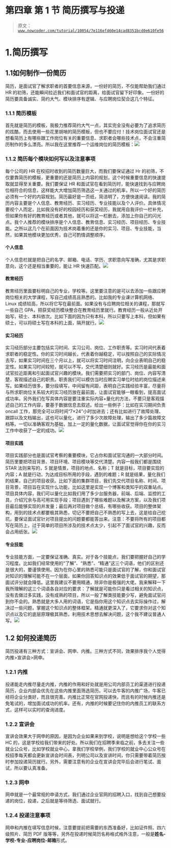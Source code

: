 # 第四章 第 1 节 简历撰写与投递

> 原文：[`www.nowcoder.com/tutorial/10054/7e116ef460e14cad8351bcd0e610fe56`](https://www.nowcoder.com/tutorial/10054/7e116ef460e14cad8351bcd0e610fe56)

# 1.**简历撰写**

## **1.1****如何制作****一份简历**

简历，是面试官了解求职者的首要信息来源，一份好的简历，不仅能帮助我们通过 HR 的初筛，还能瞬间拉近我们和面试官的距离，给面试官留下好印象。一份好的简历要具备诚实、简约大气、模块排序有逻辑、与应聘岗位契合这几个特征。

### 1.1.1 简历模板

首先就是简历的模板，我极力推荐简约大气一点，其实完全没有必要为了追求简历的炫酷，而去使用一些花里胡哨的简历模板，但也不要应付！技术岗位面试官还是想看简历上有哪些跟工作岗位有关的重要信息、求职者会哪些技术点，不会注重简历制作的多么漂亮。所以我在这里推荐一个运维岗位的简历模板：![](img/0dd237efd7a8d27d5428efee5be277ca.png)

### 1.1.2 简历每个模块如何写以及注意事项

每个公司的 HR 在校招时收到的简历数量巨大，而我们要保证通过 Hr 的初筛，不仅要靠简历的模板，更重要的还是简历上内容的规划，这个时候重要信息的快速提取就显得至关重要。我们要保证 HR 和面试官在看到简历时，能快速找到与应聘岗位相符合的信息，这样能大大增加简历筛选这一关通过的机率，所以一个好的简历必须有一个好的内容规划。简历最好是一页纸，简洁明了，方便快速阅读。我的简历内容主要是个人信息、教育经历、实习经历、专业技能以及个人评价。具体情况要视个人而定，比如我没有好的校园经历和获奖经历，我就用自我评价一栏补充，但如果你有好的教育经历或者其他，就可以将这一栏删去，添加上你自己的闪光点。我个人推荐的模块排序是个人信息、教育信息、实习经历、项目经历、专业技能。之所以这几个在前面因为技术岗着重的还是你的实习、项目、专业技能，当然，如果其他模块更加优秀，自己可酌情调整顺序。

#### 个人信息

个人信息栏就是把自己的名字、邮箱、电话、学历、求职意向写准确，尤其是求职意向，这个还是相当重要的，能让 HR 快速匹配。![](img/ecd7010edc09362bb2b94480e48add45.png)

#### 教育经历

教育经历里面要标明自己的专业，学校等。这里要注意的是可以去添加一些跟应聘岗位相关的大学课程，写自己成绩高且熟悉的。比如我的专业课计算机网络、Linux 成绩较高，所以将它写在最前面。如果没有与应聘岗位相关的课程，那就写一些自己 GPA，把获奖经历模块整合在教育经历里就行。教育经历一般从近处开始写，硕士、本科依次。比如下面的因为只有本科，所以只要写上本科，但如果有硕士，可以将硕士写在本科的上面，隔开就行。![](img/f15e7cea427b34df609c4212043375bb.png)

#### 实习经历

实习经历部分主要包括实习时间、实习公司、岗位、工作职责等。实习时间代表着求职者的稳定性。你的实习时间越长，代表着你越稳定，可以按照自己的实际情况去写，如果实习时间在三个月以上，就可以将实习时间注明，向企业表明自己的稳定性。如果实习时间较短，就可以不写，交代清楚细则就好。实习经历是最能和面试官拉近距离和引起面试官兴趣的模块。我们需要把实习的部门、岗位、内容写清楚，客观描述自己的职责。职责我们可以模仿当时应聘实习单位时给的岗位描述来写。如果经历很多，要分段填写，中间留有间距，表明自己实践经验丰富，尽量将与所求职岗位关系较大的实习经历放在最前面，让面试官能够一眼看到，提高面试成功率。另外我们在写具体内容是要注重实际内容+量化的方法，不要只是客观描述自己的工作内容，要基于数据信息去叙述。给出一些例子：比如在实习期间负责 oncall 工作，那完全可以将时间“7×24”小时加进去；还有比如进行了故障处理、跟踪以及文档输出，这也可以量化，进行了多少次故障处理，输出了多少篇故障文档等。一切以准确客观为基础，加上一定的量化数据，让面试官觉得你在你的实习工作中收获了一定的成功。![](img/c1441f5dc84967b6bfad37297d30cbd3.png)

#### 项目实践

项目实践部分也是面试官考察的重要模块，它占你和面试官沟通的一大部分时间。简历里要把项目背景、项目环境、项目模块等交代清楚。内容一般我们都是围绕 STAR 法则来写的，S 就是情景，项目的地点、名称；T 就是目标，项目要实现的内容；A 就是行动，为达成目标所用的手段，遇到的难题；R 就是结果，量化我们的结果，自己的项目收获。比如下面的集群项目，我们先交代项目名称、时间、项目背景，项目旨在实现什么功能，比如这里是实现一个博客和类知乎的双重站点。项目具体内容，我们可以量化比如我们用了多少台服务器，前端、后端、监控的工具，介绍冗余与高可用实现手段；项目遇到了哪些难题以及解决方案，以及我们项目最后能够实现的并发量；最后再对项目做个总结，有哪些收获。项目的整体架构，用到的技术点都要极其熟悉，切记不要把自己不熟悉的写上去，这是给自己挖坑，要保证面试官针对项目提出的问题要都能答出来。注意：不要将所有的项目都写在简历上，过于简单的项目所涉及的技术点太少，引起不了面试官的兴趣，反而会占用纸张。![](img/cfd449a61c366827d735516822ae6206.png)

#### 专业技能

专业技能方面，一定要保证准确、真实。对于各个技能点，我们要把握好自己的学习程度。比如我们经常使用的“了解”、“熟悉”、“精通”这三个词语，他们的区别还是很大的，要谨慎使用。因为在你心里的熟悉可能只是面试官的了解，你和面试官对知识的理解可能不在一个层面，如果你回答知识点的效果低于面试官的期望，那面试评分就会降低。这里我建议不要用精通，除非你是极强的大佬。我来解释一下我所理解的这三个词语各自对应的要求：了解就是可能你只是看过相关的知识点，没有去做过多实践，没有成熟的项目，所以一般了解类技能要少写，避免面试官问到你不会的。熟悉就是大多人用的词语，它是指你用这个知识点去实际操作过，解决过一些问题，掌握这个知识点的整体框架。精通就更深入了，它要求你对这个知识点以及它的底层原理极其熟悉，利用技术思想去解决问题，这个我不建议普通人写。![](img/53f04bb4b24c0c5e0ae37d927279c22f.png)

## **1.2** **如何投递简历**

简历投递有三种方式：宣讲会、网申、内推。三种方式不同，效果排序我个人觉得内推>宣讲会>网申。

### 1.2.1 内推

投递能走内推尽量走内推，内推的作用和好处就是用公司内部员工的渠道进行投递简历，企业内部会优先在这些内推里面筛选简历。可以去牛客的内推广场，牛客已经将企业分类好，而且很完善。内推比正常在官网投递快，而且有的时候内推还是免笔试的，增加面试成功的机率。还有，内推的时候要记住你的内推员工的联系方式，这样可以实时的查询进度。

### 1.2.2 宣讲会

宣讲会效果大于网申的原因，是因为企业如果来到学校，说明是想给这个学校一些 HC 的，这是学校给我们带来的好处。所以我们在招聘季来临之前，多去关注一些就业公众号，比如学校就业中心，拿我们学校举例，我们学校的就业中心公众号在校招季每天都会更新宣讲会时间表，列明公司以及宣讲时间，你只需要带着简历按时参加投递简历就行。另外，需要注意有的企业在宣讲会完毕后会进行笔试、面试，所以要认真准备。

### 1.2.3 网申

网申就是一个最常规的申请方式，我们通过企业官网的招聘入口，找到自己想要投递的岗位，投递，之后就是等待筛选、面试就行。

### 1.2.4 投递注意事项

网申和内推在填写信息时候，注意要提前把需要的东西准备好，比如证件照、四六级照片、简历 PDF 版等等，另外在投递时候简历名称格式格外注意，一般是**姓名-学校-专业-应聘岗位-邮箱**形式。